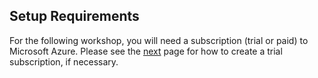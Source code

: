 ## Setup Requirements
For the following workshop, you will need a subscription (trial or paid) to Microsoft Azure.  Please see the [next](./01_Azure_Registration.md) page for how to create a trial subscription, if necessary.
